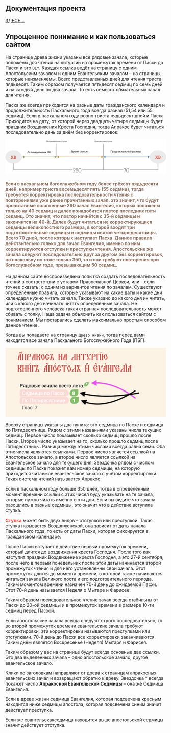 ## Документация проекта

[ЗДЕСЬ…](generated/index.html)

##  Упрощенное понимание и как пользоваться сайтом

На странице древа жизни указаны все рядовые зачала, которые положены для чтения на литургии на промежуток времени от Пасхи до Пасхи и это `OLY`. Каждая ссылка ведёт на страницу с одним Апостольским зачалом и одним Евангельским зачалом – на страницы, которые неизменяемы. Всего представленных дней для чтения триста пядьдесят. Таким образом получается пятьдесят седмиц по семь дней и на каждый день по два зачала. То есть семьсот обязательных зачал для чтения. 

Пасха же всегда приходится на разные даты гражданского календаря и продолжительность Пасхального года всегда разная (51,54  или 55 седмиц). Если в пасхальном году ровно триста пядьдесят дней и Пасха Приходится на дату, от которой через двадцать четыре седмицы будет праздник Воздвижения Креста Господня, тогда Апракос будет читаться последовательно день за днём без корректировок. 


![Easter circle](img/easter-time.png)


#### <span style="color: #8F7161;">Если в пасхальном богослужебном году более трёхсот пядьдесяти дней, например триcта восемьдесят пять (55 седмиц), тогда требуется корректировка последовательности чтения с повторениями уже ранее прочитанных зачал.  это значит, что будут прочитанные положенные 280 зачал Евангелия, которых положены только на 40 седмиц и далее понадобится повтор последних пяти седмиц. Это значит, что повтор начнётся c 35-й седмицы и закончится на 40-й. Далее будут читаться не корректирующися седмицы великопостного размера, в которой входят три подготовительные седмицы и седмицы святой четыредесятницы. Всего 70 дней, после которых наступает Пасха. Данное правило действительно только для зачал Евангелия, именно по ним корректируются отступки и приступки чтения. Апостольские же зачала следуют последовательно друг за другом без корректировок, но поскольку их тоже только 350, то и они требуют повторения при богослужебном годе, превышающим 50 седмиц.</span>

На данном сайте воспроизведена попытка создать последовательность чтений в соответствии с уставом Православной Церкви, или – если точнее сказать: с одним из вариантов чтения по зачалам. Существуют определённые правила, которые указывают на какие даты и какие дни календаря  нужно читать зачала. Также указано до какого дня их читать, или с какого дня начинать читать определённые зачала. Не подготовленного человека такая странная последовательность может сбивать с толку. Наша задача объяснить как пользоваться сайтом с пониманием. Мы постарались сделать максимально простым способом данное чтение.

Когда вы попадаете на страницу `Древо жизни`, тогда перед вами находятся все зачала Пасхального Богослужебного Года (ПБГ). 

![navi](img/navisite.png)

Вверху страницы указаны два пункта: это седмица по Пасхе и седмица по Пятидесятнице. Рядом с этими названиями указаны числа текущих седмиц. Первое число показывает сколько седмиц прошло после Пасхи. Второе число указывает на то, сколько прошло седмиц после Пятидесятницы. Разница между этими числами всегда равна семи. Оба этих числа являются ссылками. Первое число является ссылкой на 
Апостольское зачало, а второе число является ссылкой на Евангельское зачало для текущего дня. Звездочка рядом с числом седмицы по Пасхе покажет вам номер седмицы, на которую приходится читаемое евангельское зачало c учётом корректировки. Такая система чтений называется Апракос. 

Если в пасхальном году больше 350 дней, тогда в определённый момент времени ссылки с этих чисел буду указывать на те зачала, которые нужно читать именно в эти дни. Если вы видите что зачала разошлись в разные седмицы, это значит что в действие вступила ступка. 

<span style="color: #e34234;">**Ступка**</span>  может быть двух видов – отступкой или преступкой. Такая ступка называется Воздвиженской, она зависит от даты начала Пасхального года, то есть от даты Пасхи, которая фиксируется в гражданском календаре. 

После Пасхи вступает в действие первый промежуток времени, который длится до воздвижения креста Господня. После того как наступит праздник Воздвижение креста Господня, а это 27-й сентября, после него в первый понедельник после этой даты начинается второй промежуток чтения и для него установленны свои зачала. Этот промежуток длится до момента времени, в которой также начинаются читаться зачала Великого поста и его подготовительного периода. Таким моментом времени назначен 70-й день до ожидаемой Пасхи. Этот 70-й день называется Неделя о Мытаре и Фарисее.

Таким образом последовательное чтение зачал всегда стабильны от Пасхи до 20-ой седмицы и в промежуток времени в размере 10-ти седмиц перед Пасхой. 

Если апостольские зачала всегда следуют строго последовательно, то во второй промежуток времени евангельские зачала требуют корректировки, эти корректировки называются  преступками или отступками. 70-й день до Пасхи все корректировки заканчиваются. Таким днём является Воскресенье (Неделя) Мытаря и Фарисея.

Таким образом у вас на странице будут всегда основные две ссылки. Это два выделенных зачала – одно апостольское зачало, другое евангельское зачало.

Клики по заголовкам направляют от древа к страницам апракосных евангельских зачал и возвращают обратно к древу. 
Звездочка * всегда покажет число **Апракосной Евангельской Седмицы** – она же Седмица Евангелия. 

Если в древе жизни седмица Евангелия, которая подсвечена красным находится ниже седмицы апостола, которая подсвечена синим значит действует преступка. 

Если же евангельскаяседмица находится выше апостольской седмицы значит действует отступка.



